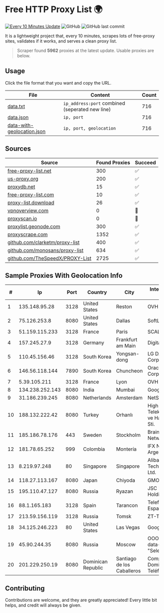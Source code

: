 
# Free HTTP Proxy List 🌍

[![Every 10 Minutes Update](https://github.com/mertguvencli/http-proxy-list/actions/workflows/main.yml/badge.svg?branch=main)](https://github.com/mertguvencli/http-proxy-list/actions/workflows/main.yml)
![GitHub](https://img.shields.io/github/license/mertguvencli/http-proxy-list)
![GitHub last commit](https://img.shields.io/github/last-commit/mertguvencli/http-proxy-list)

It is a lightweight project that, every 10 minutes, scrapes lots of free-proxy sites, validates if it works, and serves a clean proxy list.


> Scraper found **5962** proxies at the latest update. Usable proxies are below.

## Usage

Click the file format that you want and copy the URL.


|File|Content|Count|
|----|-------|-----|
|[data.txt](https://raw.githubusercontent.com/mertguvencli/http-proxy-list/main/proxy-list/data.txt)|`ip_address:port` combined (seperated new line)|716|
|[data.json](https://raw.githubusercontent.com/mertguvencli/http-proxy-list/main/proxy-list/data.json)|`ip, port`|716|
|[data-with-geolocation.json](https://raw.githubusercontent.com/mertguvencli/http-proxy-list/main/proxy-list/data-with-geolocation.json)|`ip, port, geolocation`|716|

## Sources

|Source|Found Proxies|Succeed|
|------|-------------|-------|
|[free-proxy-list.net](https://free-proxy-list.net)|300|✅|
|[us-proxy.org](https://www.us-proxy.org)|200|✅|
|[proxydb.net](http://proxydb.net)|15|✅|
|[free-proxy-list.com](https://free-proxy-list.com/?page=&port=&type%5B%5D=http&type%5B%5D=https&up_time=0&search=Search)|10|✅|
|[proxy-list.download](https://www.proxy-list.download/HTTP)|26|✅|
|[vpnoverview.com](https://vpnoverview.com/privacy/anonymous-browsing/free-proxy-servers)|0|🚫|
|[proxyscan.io](https://www.proxyscan.io)|0|🚫|
|[proxylist.geonode.com](https://proxylist.geonode.com/api/proxy-list?limit=300&page=1&sort_by=lastChecked&sort_type=desc&protocols=http,https)|300|✅|
|[proxyscrape.com](https://api.proxyscrape.com/v2/?request=displayproxies&protocol=http&timeout=10000&country=all&ssl=all&anonymity=all)|1352|✅|
|[github.com/clarketm/proxy-list](https://raw.githubusercontent.com/clarketm/proxy-list/master/proxy-list-raw.txt)|400|✅|
|[github.com/monosans/proxy-list](https://raw.githubusercontent.com/monosans/proxy-list/main/proxies/http.txt)|634|✅|
|[github.com/TheSpeedX/PROXY-List](https://raw.githubusercontent.com/TheSpeedX/PROXY-List/master/http.txt)|2725|✅|


## Sample Proxies With Geolocation Info

|#|Ip|Port|Country|City|Internet Service Provider|
|-|--|----|-------|----|-------------------------|
|1|135.148.95.28|3128|United States|Reston|OVH SAS|
|2|75.126.253.8|8080|United States|Dallas|SoftLayer|
|3|51.159.115.233|3128|France|Paris|SCALEWAY|
|4|157.245.27.9|3128|Germany|Frankfurt am Main|DigitalOcean, LLC|
|5|110.45.156.46|3128|South Korea|Yongsan-dong|LG DACOM Corporation|
|6|146.56.118.144|7890|South Korea|Chuncheon|Oracle Corporation|
|7|5.39.105.211|3128|France|Lyon|OVH SAS|
|8|134.238.252.143|8080|India|Mumbai|Google LLC|
|9|31.186.239.245|8080|Netherlands|Amsterdam|NetSkope Inc|
|10|188.132.222.42|8080|Turkey|Orhanlı|High Speed Telekomunikasyon ve Hab. Hiz. Ltd. Sti.|
|11|185.186.78.176|443|Sweden|Stockholm|Brainstorm Network|
|12|181.78.65.252|999|Colombia|Montería|IFX Networks Argentina S.R.L|
|13|8.219.97.248|80|Singapore|Singapore|Alibaba (US) Technology Co., Ltd.|
|14|118.27.113.167|8080|Japan|Chiyoda|GMO Internet, Inc.|
|15|195.110.47.127|8080|Russia|Ryazan|JSC "ER-Telecom Holding"|
|16|88.1.165.183|3128|Spain|Tarancon|Telefonica de Espana SAU|
|17|213.59.156.119|3128|Russia|Tomsk|ZT-TOMSK|
|18|34.125.246.223|80|United States|Las Vegas|Google LLC|
|19|45.90.244.35|8080|Russia|Moscow|OOO "Network of data-centers "Selectel"|
|20|201.229.250.19|8080|Dominican Republic|Santiago de los Caballeros|Compañía Dominicana de Teléfonos S. A.|



## Contributing

Contributions are welcome, and they are greatly appreciated! Every
little bit helps, and credit will always be given.

